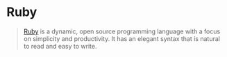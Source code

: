 # Ruby

> [Ruby](http://www.ruby-lang.org/en/) is a dynamic, open source programming language with a focus on simplicity and productivity. It has an elegant syntax that is natural to read and easy to write.
>

